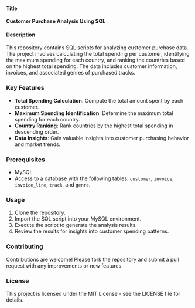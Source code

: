 
#### Title
**Customer Purchase Analysis Using SQL**

#### Description
This repository contains SQL scripts for analyzing customer purchase data. The project involves calculating the total spending per customer, identifying the maximum spending for each country, and ranking the countries based on the highest total spending. The data includes customer information, invoices, and associated genres of purchased tracks.

### Key Features
- **Total Spending Calculation**: Compute the total amount spent by each customer.
- **Maximum Spending Identification**: Determine the maximum total spending for each country.
- **Country Ranking**: Rank countries by the highest total spending in descending order.
- **Data Insights**: Gain valuable insights into customer purchasing behavior and market trends.

### Prerequisites
- MySQL 
- Access to a database with the following tables: `customer`, `invoice`, `invoice_line`, `track`, and `genre`.

### Usage
1. Clone the repository.
2. Import the SQL script into your MySQL environment.
3. Execute the script to generate the analysis results.
4. Review the results for insights into customer spending patterns.

### Contributing
Contributions are welcome! Please fork the repository and submit a pull request with any improvements or new features.

### License
This project is licensed under the MIT License - see the LICENSE file for details.

